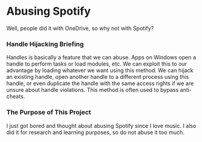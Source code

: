# Abusing Spotify
Well, people did it with OneDrive, so why not with Spotify?


### Handle Hijacking Briefing
Handles is basically a feature that we can abuse. Apps on Windows open a handle to perform tasks or load modules, etc. We can exploit this to our advantage by loading whatever we want using this method. We can hijack an existing handle, open another handle to a different process using this handle, or even duplicate the handle with the same access rights if we are unsure about handle violations. This method is often used to bypass anti-cheats.


### The Purpose of This Project
I just got bored and thought about abusing Spotify since I love music. I also did it for research and learning purposes, so do not abuse it too much.
